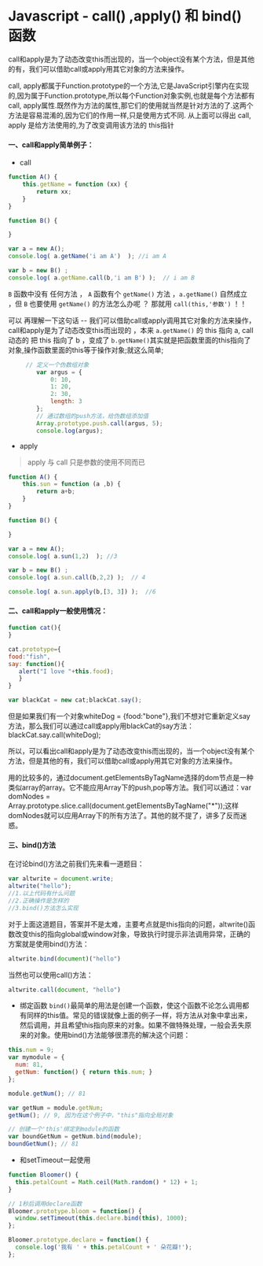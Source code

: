 # Javascript - call() ,apply() 和 bind() 函数

 call和apply是为了动态改变this而出现的，当一个object没有某个方法，但是其他的有，我们可以借助call或apply用其它对象的方法来操作。

call, apply都属于Function.prototype的一个方法,它是JavaScript引擎内在实现的,因为属于Function.prototype,所以每个Function对象实例,也就是每个方法都有call, apply属性.既然作为方法的属性,那它们的使用就当然是针对方法的了.这两个方法是容易混淆的,因为它们的作用一样,只是使用方式不同.
从上面可以得出 call, apply 是给方法使用的,为了改变调用该方法的 this指针 

#### 一、call和apply简单例子：
- call
``` javascript
function A() {
    this.getName = function (xx) {
        return xx;
    }
}

function B() {

}

var a = new A();
console.log( a.getName('i am A')  ); //i am A

var b = new B() ;
console.log( a.getName.call(b,'i am B') );  // i am B

```
`B` 函数中没有 任何方法 ， `A` 函数有个 `getName()` 方法 ，`a.getName()` 自然成立 ，但 `B` 也要使用 `getName()` 的方法怎么办呢 ？ 那就用 `call(this,'参数')` ！！

可以 再理解一下这句话 -- 我们可以借助call或apply调用其它对象的方法来操作，call和apply是为了动态改变this而出现的 ，本来 `a.getName()` 的 this 指向 a, call 动态的 把 this 指向了 b ，变成了 `b.getName()`其实就是把函数里面的this指向了对象,操作函数里面的this等于操作对象;就这么简单;

``` javascript
     // 定义一个伪数组对象
        var argus = {
            0: 10,
            1: 20,
            2: 30,
            length: 3
        };
        // 通过数组的push方法，给伪数组添加值
        Array.prototype.push.call(argus, 5);
        console.log(argus);
```

- apply
> apply 与 call 只是参数的使用不同而已

``` javascript
function A() {
    this.sun = function (a ,b) {
        return a+b;
    }
}

function B() {

}

var a = new A();
console.log( a.sun(1,2)  ); //3

var b = new B() ;
console.log( a.sun.call(b,2,2) );  // 4

console.log( a.sun.apply(b,[3, 3]) );  //6
```

#### 二、call和apply一般使用情况：

``` javascript
function cat(){
}

cat.prototype={     
food:"fish",    
say: function(){      
   alert("I love "+this.food);   
   }
}

var blackCat = new cat;blackCat.say();

```
但是如果我们有一个对象whiteDog = {food:"bone"},我们不想对它重新定义say方法，那么我们可以通过call或apply用blackCat的say方法：blackCat.say.call(whiteDog);

所以，可以看出call和apply是为了动态改变this而出现的，当一个object没有某个方法，但是其他的有，我们可以借助call或apply用其它对象的方法来操作。

用的比较多的，通过document.getElementsByTagName选择的dom节点是一种类似array的array。它不能应用Array下的push,pop等方法。我们可以通过：var domNodes =  Array.prototype.slice.call(document.getElementsByTagName("*"));这样domNodes就可以应用Array下的所有方法了。其他的就不提了，讲多了反而迷惑。

#### 三、bind()方法
在讨论bind()方法之前我们先来看一道题目：
``` javascript
var altwrite = document.write;
altwrite("hello");
//1.以上代码有什么问题
//2.正确操作是怎样的
//3.bind()方法怎么实现
```
对于上面这道题目，答案并不是太难，主要考点就是this指向的问题，altwrite()函数改变this的指向global或window对象，导致执行时提示非法调用异常，正确的方案就是使用bind()方法：
``` javascript
altwrite.bind(document)("hello")
```
当然也可以使用call()方法：
``` javascript
altwrite.call(document, "hello")
```
- 绑定函数
  `bind()`最简单的用法是创建一个函数，使这个函数不论怎么调用都有同样的this值。常见的错误就像上面的例子一样，将方法从对象中拿出来，然后调用，并且希望this指向原来的对象。如果不做特殊处理，一般会丢失原来的对象。使用bind()方法能够很漂亮的解决这个问题：

``` javascript
this.num = 9; 
var mymodule = {
  num: 81,
  getNum: function() { return this.num; }
};

module.getNum(); // 81

var getNum = module.getNum;
getNum(); // 9, 因为在这个例子中，"this"指向全局对象

// 创建一个'this'绑定到module的函数
var boundGetNum = getNum.bind(module);
boundGetNum(); // 81
```

- 和setTimeout一起使用
``` javascript
function Bloomer() {
  this.petalCount = Math.ceil(Math.random() * 12) + 1;
}

// 1秒后调用declare函数
Bloomer.prototype.bloom = function() {
  window.setTimeout(this.declare.bind(this), 1000);
};

Bloomer.prototype.declare = function() {
  console.log('我有 ' + this.petalCount + ' 朵花瓣!');
};
```

